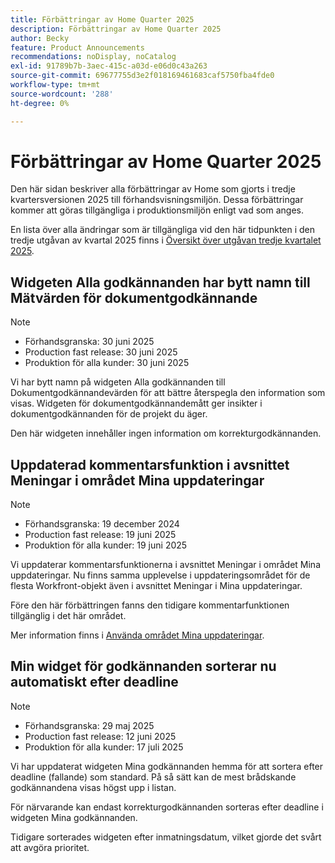 ```yaml
---
title: Förbättringar av Home Quarter 2025
description: Förbättringar av Home Quarter 2025
author: Becky
feature: Product Announcements
recommendations: noDisplay, noCatalog
exl-id: 91789b7b-3aec-415c-a03d-e06d0c43a263
source-git-commit: 69677755d3e2f018169461683caf5750fba4fde0
workflow-type: tm+mt
source-wordcount: '288'
ht-degree: 0%

---
```


# Förbättringar av Home Quarter 2025

Den här sidan beskriver alla förbättringar av Home som gjorts i tredje kvartersversionen 2025 till förhandsvisningsmiljön. Dessa förbättringar kommer att göras tillgängliga i produktionsmiljön enligt vad som anges.

En lista över alla ändringar som är tillgängliga vid den här tidpunkten i den tredje utgåvan av kvartal 2025 finns i [Översikt över utgåvan tredje kvartalet 2025](/help/quicksilver/product-announcements/product-releases/25-q3-release-activity/25-q3-release-overview.md).

## Widgeten Alla godkännanden har bytt namn till Mätvärden för dokumentgodkännande

>[!NOTE]
>
>* Förhandsgranska: 30 juni 2025
>* Production fast release: 30 juni 2025
>* Produktion för alla kunder: 30 juni 2025

Vi har bytt namn på widgeten Alla godkännanden till Dokumentgodkännandevärden för att bättre återspegla den information som visas. Widgeten för dokumentgodkännandemått ger insikter i dokumentgodkännanden för de projekt du äger.

Den här widgeten innehåller ingen information om korrekturgodkännanden.

## Uppdaterad kommentarsfunktion i avsnittet Meningar i området Mina uppdateringar

>[!NOTE]
>
>* Förhandsgranska: 19 december 2024
>* Production fast release: 19 juni 2025
>* Produktion för alla kunder: 19 juni 2025

Vi uppdaterar kommentarsfunktionerna i avsnittet Meningar i området Mina uppdateringar. Nu finns samma upplevelse i uppdateringsområdet för de flesta Workfront-objekt även i avsnittet Meningar i Mina uppdateringar.

Före den här förbättringen fanns den tidigare kommentarfunktionen tillgänglig i det här området.

Mer information finns i [Använda området Mina uppdateringar](/help/quicksilver/workfront-basics/using-home/using-the-home-area/my-updates-area.md).

## Min widget för godkännanden sorterar nu automatiskt efter deadline

>[!NOTE]
>
>* Förhandsgranska: 29 maj 2025
>* Production fast release: 12 juni 2025
>* Produktion för alla kunder: 17 juli 2025

Vi har uppdaterat widgeten Mina godkännanden hemma för att sortera efter deadline (fallande) som standard. På så sätt kan de mest brådskande godkännandena visas högst upp i listan.

För närvarande kan endast korrekturgodkännanden sorteras efter deadline i widgeten Mina godkännanden.

Tidigare sorterades widgeten efter inmatningsdatum, vilket gjorde det svårt att avgöra prioritet.


